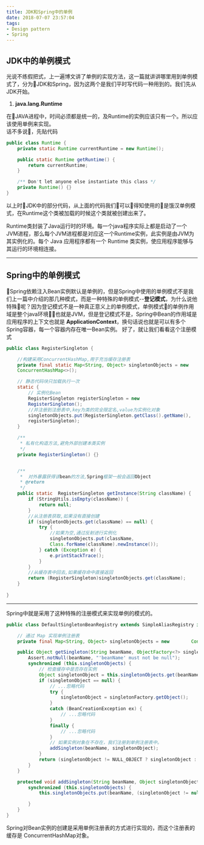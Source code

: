 ```yaml
---
title: JDK和Spring中的单例
date: 2018-07-07 23:57:04
tags:
- Design pattern
- Spring
---
```

## JDK中的单例模式 ##

光说不练假把式，上一遍博文讲了单例的实现方法，这一篇就讲讲哪里用到单例模式了，分为JDK和Spring，因为这两个是我们平时写代码一种用到的。我们先从JDK开始。

1. **java.lang.Runtime**

在JAVA进程中，时间必须都是统一的，及Runtime的实例应该只有一个。所以应该使用单例来实现。  
话不多说，先贴代码
```java 
public class Runtime {
    private static Runtime currentRuntime = new Runtime();

    public static Runtime getRuntime() {
        return currentRuntime;
    }

    /** Don't let anyone else instantiate this class */
    private Runtime() {}
}
```

以上时JDK中的部分代码，从上面的代码我们可以得知使用的是饿汉单例模式，在Runtime这个类被加载的时候这个类就被创建出来了。

Runtime类封装了Java运行时的环境。每一个java程序实际上都是启动了一个JVM进程，那么每个JVM进程都是对应这一个Runtime实例，此实例是由JVM为其实例化的。每个 Java 应用程序都有一个 Runtime 类实例，使应用程序能够与其运行的环境相连接。

---

## Spring中的单例模式 ##
Spring依赖注入Bean实例默认是单例的，但是Spring中使用的单例模式不是我们上一篇中介绍的那几种模式，而是一种特殊的单例模式--**登记模式**，为什么说他特殊呢？因为登记模式不是一种真正意义上的单例模式，单例模式的单例作用域是整个java环境也就是JVM，但是登记模式不是，Spring中Bean的作用域是应用程序的上下文也就是  **ApplicationContext**，换句话说也就是可以有多个Spring容器，每一个容器内存在唯一Bean实例。
好了，就让我们看看这个注册模式

```java
public class RegisterSingleton {

    //构建采用ConcurrentHashMap,用于充当缓存注册表
    private final static Map<String, Object> singletonObjects = new
    ConcurrentHashMap<>();

    // 静态代码块只加载执行一次
    static {
        // 实例化Bean
        RegisterSingleton registerSingleton = new 
        RegisterSingleton();
        //并注册到注册表中,key为类的完全限定名,value为实例化对象
        singletonObjects.put(RegisterSingleton.getClass().getName(),
        registerSingleton);
    }

    /**
     * 私有化构造方法,避免外部创建本类实例
     */
    private RegisterSingleton() {}


    /**
     *  对外暴露获得该bean的方法,Spring框架一般会返回Object
     * @return
     */
    public static  RegisterSingleton getInstance(String className) {
        if (StringUtils.isEmpty(className)) {
            return null;
        }
        //从注册表获取,如果没有直接创建
        if (singletonObjects.get(className) == null) {
            try {
                //如果为空,通过反射进行实例化
                singletonObjects.put(className, 
                Class.forName(className).newInstance());
            } catch (Exception e) {
                e.printStackTrace();
            }
        }
        //从缓存表中回去,如果缓存命中直接返回
        return (RegisterSingleton)singletonObjects.get(className);
    }
    
}
```
---
Spring中就是采用了这种特殊的注册模式来实现单例的模式的。  
```java
public class DefaultSingletonBeanRegistry extends SimpleAliasRegistry implements SingletonBeanRegistry {

    // 通过 Map 实现单例注册表
    private final Map<String, Object> singletonObjects = new        ConcurrentHashMap<String, Object>(64);

    public Object getSingleton(String beanName, ObjectFactory<?> singletonFactory) {
        Assert.notNull(beanName, "'beanName' must not be null");
        synchronized (this.singletonObjects) {
            // 检查缓存中是否存在实例  
            Object singletonObject = this.singletonObjects.get(beanName);
            if (singletonObject == null) {
                // ...忽略代码
                try {
                    singletonObject = singletonFactory.getObject();
                }
                catch (BeanCreationException ex) {
                    // ...忽略代码
                }
                finally {
                    // ...忽略代码
                }
                // 如果实例对象在不存在，我们注册到单例注册表中。
                addSingleton(beanName, singletonObject);
            }
            return (singletonObject != NULL_OBJECT ? singletonObject : null);
        }
    }

    protected void addSingleton(String beanName, Object singletonObject) {
        synchronized (this.singletonObjects) {
            this.singletonObjects.put(beanName, (singletonObject != null ? singletonObject : NULL_OBJECT));

        }
    }
}
```  

Spring对Bean实例的创建是采用单例注册表的方式进行实现的，而这个注册表的缓存是 ConcurrentHashMap对象。